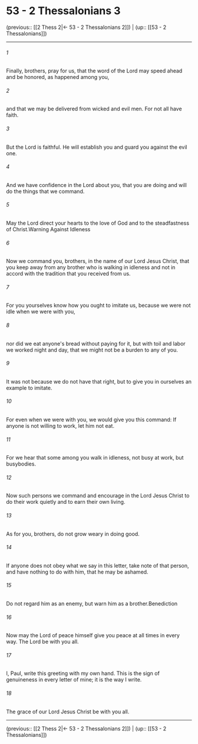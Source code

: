 # 53 - 2 Thessalonians 3

(previous:: [[2 Thess 2|← 53 - 2 Thessalonians 2]]) | (up:: [[53 - 2 Thessalonians]])

***


###### 1 
Finally, brothers, pray for us, that the word of the Lord may speed ahead and be honored, as happened among you, 

###### 2 
and that we may be delivered from wicked and evil men. For not all have faith. 

###### 3 
But the Lord is faithful. He will establish you and guard you against the evil one. 

###### 4 
And we have confidence in the Lord about you, that you are doing and will do the things that we command. 

###### 5 
May the Lord direct your hearts to the love of God and to the steadfastness of Christ.Warning Against Idleness 

###### 6 
Now we command you, brothers, in the name of our Lord Jesus Christ, that you keep away from any brother who is walking in idleness and not in accord with the tradition that you received from us. 

###### 7 
For you yourselves know how you ought to imitate us, because we were not idle when we were with you, 

###### 8 
nor did we eat anyone's bread without paying for it, but with toil and labor we worked night and day, that we might not be a burden to any of you. 

###### 9 
It was not because we do not have that right, but to give you in ourselves an example to imitate. 

###### 10 
For even when we were with you, we would give you this command: If anyone is not willing to work, let him not eat. 

###### 11 
For we hear that some among you walk in idleness, not busy at work, but busybodies. 

###### 12 
Now such persons we command and encourage in the Lord Jesus Christ to do their work quietly and to earn their own living. 

###### 13 
As for you, brothers, do not grow weary in doing good. 

###### 14 
If anyone does not obey what we say in this letter, take note of that person, and have nothing to do with him, that he may be ashamed. 

###### 15 
Do not regard him as an enemy, but warn him as a brother.Benediction 

###### 16 
Now may the Lord of peace himself give you peace at all times in every way. The Lord be with you all. 

###### 17 
I, Paul, write this greeting with my own hand. This is the sign of genuineness in every letter of mine; it is the way I write. 

###### 18 
The grace of our Lord Jesus Christ be with you all.

***

(previous:: [[2 Thess 2|← 53 - 2 Thessalonians 2]]) | (up:: [[53 - 2 Thessalonians]])
